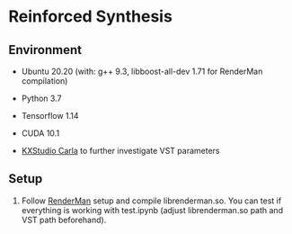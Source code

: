 # Reinforced Synthesis

## Environment
- Ubuntu 20.20 (with: g++ 9.3, libboost-all-dev 1.71 for RenderMan compilation)
- Python 3.7
- Tensorflow 1.14
- CUDA 10.1

- [KXStudio Carla](https://kx.studio/Applications:Carla) to further investigate VST parameters

## Setup
1. Follow [RenderMan](https://github.com/seawee1/RenderMan) setup and compile librenderman.so. You can test if everything is working with test.ipynb (adjust librenderman.so path and VST path beforehand).
